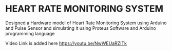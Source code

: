 # HEART RATE MONITORING SYSTEM
Designed a Hardware model of Heart Rate Monitoring System using Arduino and Pulse Sensor and simulating it using Proteus Software and Arduino programming language

Video Link is added here https://youtu.be/NwWEUaRZiTk
